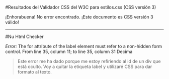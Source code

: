 #Resultados del Validador CSS del W3C para estilos.css (CSS versión 3)

¡Enhorabuena! No error encontrado.
¡Este documento es CSS versión 3 válido!

***

#Nu Html Checker

*Error:* The for attribute of the label element must refer to a non-hidden form control.
From line 35, column 11; to line 35, column 31
    <label for="datodec">Decima

> Este error me ha dado porque me estoy refiriendo al id de un div que está oculto. Voy a quitar la etiqueta label y utilizaré CSS para dar formato al texto.